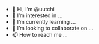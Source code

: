 - 👋 Hi, I’m @uutchi
- 👀 I’m interested in ...
- 🌱 I’m currently learning ...
- 💞️ I’m looking to collaborate on ...
- 📫 How to reach me ...

<!---
uutchi/uutchi is a ✨ special ✨ repository because its `README.md` (this file) appears on your GitHub profile.
You can click the Preview link to take a look at your changes.
--->
